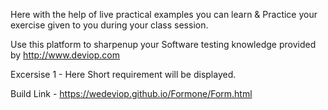 Here with the help of live practical examples you can learn & Practice your exercise given to you during your class session.

Use this platform to sharpenup your Software testing knowledge provided by http://www.deviop.com

Excersise 1 - Here Short requirement will be displayed.

Build Link - <a href="https://wedeviop.github.io/Formone/Form.html" title="https://wedeviop.github.io/Formone/Form.html">https://wedeviop.github.io/Formone/Form.html</a>

